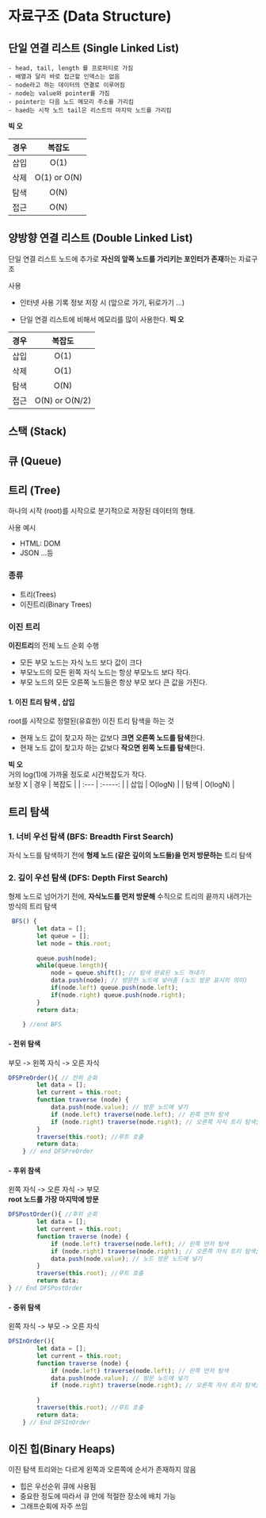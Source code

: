 # 자료구조 (Data Structure)

## 단일 연결 리스트 (Single Linked List)
```
- head, tail, length 를 프로퍼티로 가짐   
- 배열과 달리 바로 접근할 인덱스는 없음
- node라고 하는 데이터의 연결로 이루어짐 
- node는 value와 pointer를 가짐
- pointer는 다음 노드 메모리 주소를 가리킴
- haed는 시작 노드 tail은 리스트의 마지막 노드를 가리킴
```

**빅 오**   

| 경우 |    복잡도    |
| :--- | :----------: |
| 삽입 |     O(1)     |
| 삭제 | O(1) or O(N) |
| 탐색 |     O(N)     |
| 접근 |     O(N)     |

## 양방향 연결 리스트 (Double Linked List)
단일 연결 리스트 노드에 추가로 **자신의 앞쪽 노드를 가리키는 포인터가 존재**하는 자료구조

사용
- 인터넷 사용 기록 정보 저장 시 (앞으로 가기, 뒤로가기 ...)
  
- 단일 연결 리스트에 비해서 메모리를 많이 사용한다.
**빅 오**   

| 경우 |     복잡도     |
| :--- | :------------: |
| 삽입 |      O(1)      |
| 삭제 |      O(1)      |
| 탐색 |      O(N)      |
| 접근 | O(N) or O(N/2) |

## 스택 (Stack)

## 큐 (Queue)

## 트리  (Tree)
하나의 시작 (root)를 시작으로 분기적으로 저장된 데이터의 형태.	

사용 예시
- HTML: DOM
- JSON
...등

### 종류
- 트리(Trees)
- 이진트리(Binary Trees)

### 이진 트리
**이진트리**의 전체 노드 순회 수행

- 모든 부모 노드는 자식 노드 보다 값이 크다
- 부모노드의 모든 왼쪽 자식 노드는 항상 부모노드 보다 작다.
- 부모 노드의 모든 오른쪽 노드들은 항상 부모 보다 큰 값을 가진다.

#### 1. 이진 트리 탐색 , 삽입
root를 시작으로 정렬된(유효한) 이진 트리 탐색을 하는 것
- 현재 노드 값이 찾고자 하는 값보다 **크면** **오른쪽 노드를 탐색**한다.
- 현재 노드 값이 찾고자 하는 값보다 **작으면** **왼쪽 노드를 탐색**한다.

**빅 오**   
거의 log(1)에 가까울 정도로 시간복잡도가 작다.      
보장 X
| 경우 | 복잡도  |
| :--- | :-----: |
| 삽입 | O(logN) |
| 탐색 | O(logN) |

## **트리 탐색**
### 1. 너비 우선 탐색 (BFS: Breadth First Search)
자식 노드를 탐색하기 전에 
**형제 노드 (같은 깊이의 노드들)을 먼저 방문하는** 트리 탐색


### 2. 깊이 우선 탐색 (DFS: Depth First Search)
형제 노드로 넘어가기 전에, **자식노드를 먼저 방문해** 수직으로 트리의 끝까지 내려가는 방식의 트리 탐색

```javascript
 BFS() {
        let data = [];
        let queue = [];
        let node = this.root;
        
        queue.push(node);
        while(queue.length){
            node = queue.shift(); // 탐색 완료된 노드 꺼내기
            data.push(node); // 방문한 노드에 넣어줌 (노드 방문 표시의 의미)
            if(node.left) queue.push(node.left);
            if(node.right) queue.push(node.right);
        }
        return data;
        
    } //end BFS

```
#### - 전위 탐색
부모 -> 왼쪽 자식 -> 오른 자식

```javascript
DFSPreOrder(){ // 전위 순회
        let data = [];
        let current = this.root;
        function traverse (node) {
            data.push(node.value); // 방문 노드에 넣기
            if (node.left) traverse(node.left); // 왼쪽 먼저 탐색
            if (node.right) traverse(node.right); // 오른쪽 자식 트리 탐색;
        }
        traverse(this.root); //루트 호출
        return data;
    } // end DFSPreOrder

```
#### - 후위 참색
왼쪽 자식 -> 오른 자식 -> 부모       
**root 노드를 가장 마지막에 방문**
```javascript
DFSPostOrder(){ //후위 순회
        let data = [];
        let current = this.root;
        function traverse (node) {
            if (node.left) traverse(node.left); // 왼쪽 먼저 탐색
            if (node.right) traverse(node.right); // 오른쪽 자식 트리 탐색;
            data.push(node.value); // 노드 방문 노드에 넣기
        }
        traverse(this.root); //루트 호출
        return data;
} // End DFSPostOrder
```
#### - 중위 탐색
왼쪽 자식 -> 부모 -> 오른 자식
 
```javascript
DFSInOrder(){
        let data = [];
        let current = this.root;
        function traverse (node) {
            if (node.left) traverse(node.left); // 왼쪽 먼저 탐색
            data.push(node.value); // 방문 노드에 넣기
            if (node.right) traverse(node.right); // 오른쪽 자식 트리 탐색;
            
        }
        traverse(this.root); //루트 호출
        return data; 
    } // End DFSInOrder

```

## 이진 힙(Binary Heaps)
이진 탐색 트리와는 다르게 왼쪽과 오른쪽에 순서가 존재하지 않음

- 힙은 우선순위 큐에 사용됨
- 중요한 정도에 따라서 큐 안에 적절한 장소에 배치 가능
- 그래프순회에 자주 쓰임